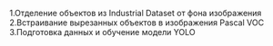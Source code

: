 1.Отделение объектов из Industrial Dataset от фона изображения
2.Встраивание вырезанных объектов в изображения Pascal VOC 
3.Подготовка данных и обучение модели YOLO
